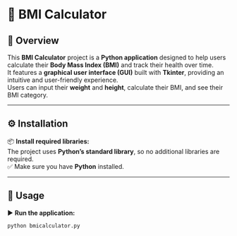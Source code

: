 # 🧮 **BMI Calculator**

## **📌 Overview**
This **BMI Calculator** project is a **Python application** designed to help users calculate their **Body Mass Index (BMI)** and track their health over time.  
It features a **graphical user interface (GUI)** built with **Tkinter**, providing an intuitive and user-friendly experience.  
Users can input their **weight** and **height**, calculate their BMI, and see their BMI category.

---

## **⚙️ Installation**
📦 **Install required libraries:**  
The project uses **Python’s standard library**, so no additional libraries are required.  
✅ Make sure you have **Python** installed.

---

## **🚀 Usage**
▶️ **Run the application:**  
```bash
python bmicalculator.py
